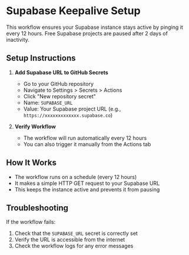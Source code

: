# Supabase Keepalive Setup

This workflow ensures your Supabase instance stays active by pinging it every 12 hours. Free Supabase projects are paused after 2 days of inactivity.

## Setup Instructions

1. **Add Supabase URL to GitHub Secrets**
   - Go to your GitHub repository
   - Navigate to Settings > Secrets > Actions
   - Click "New repository secret"
   - Name: `SUPABASE_URL`
   - Value: Your Supabase project URL (e.g., `https://xxxxxxxxxxxxx.supabase.co`)

2. **Verify Workflow**
   - The workflow will run automatically every 12 hours
   - You can also trigger it manually from the Actions tab

## How It Works

- The workflow runs on a schedule (every 12 hours)
- It makes a simple HTTP GET request to your Supabase URL
- This keeps the instance active and prevents it from pausing

## Troubleshooting

If the workflow fails:
1. Check that the `SUPABASE_URL` secret is correctly set
2. Verify the URL is accessible from the internet
3. Check the workflow logs for any error messages
